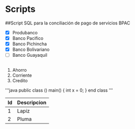# Scripts
##Script SQL para la conciliación de pago de servicios BPAC

- [x] Produbanco
- [x] Banco Pacifico
- [x] Banco Pichincha
- [x] Banco Bolivariano
- [ ] Banco Guayaquil

##
1. Ahorro
2. Corriente
3. Credito

'''java
public class ()
	main()
	{
	int x = 0;
	}
end class
'''

Id | Descripcion
---|------------
1|Lapiz
2|Pluma
